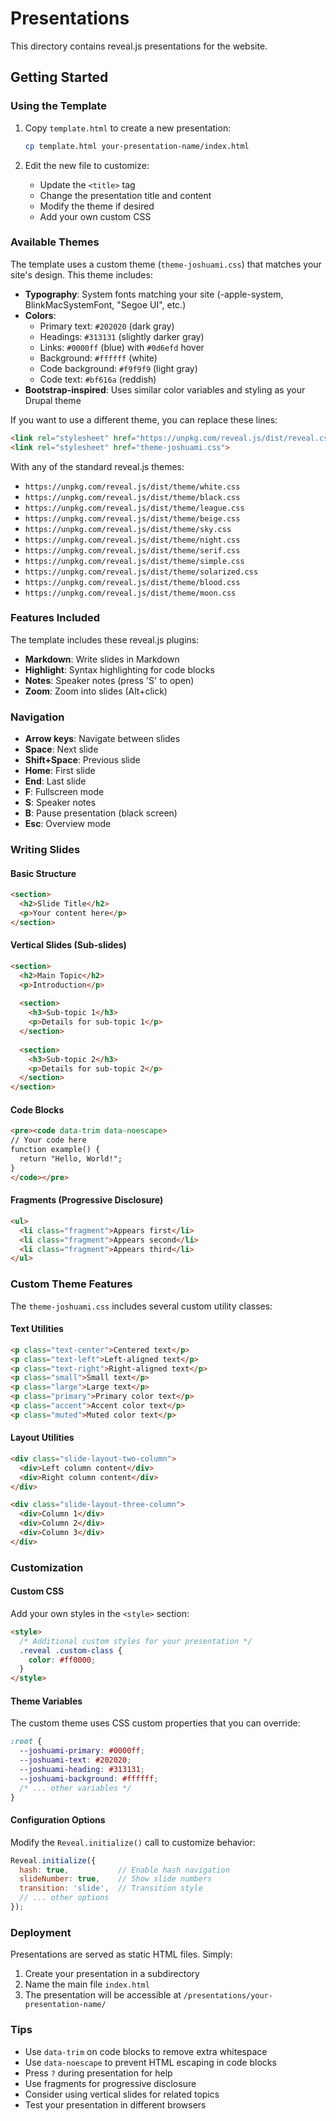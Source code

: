 # Presentations

This directory contains reveal.js presentations for the website.

## Getting Started

### Using the Template

1. Copy `template.html` to create a new presentation:
   ```bash
   cp template.html your-presentation-name/index.html
   ```

2. Edit the new file to customize:
   - Update the `<title>` tag
   - Change the presentation title and content
   - Modify the theme if desired
   - Add your own custom CSS

### Available Themes

The template uses a custom theme (`theme-joshuami.css`) that matches your site's design. This theme includes:

- **Typography**: System fonts matching your site (-apple-system, BlinkMacSystemFont, "Segoe UI", etc.)
- **Colors**: 
  - Primary text: `#202020` (dark gray)
  - Headings: `#313131` (slightly darker gray)
  - Links: `#0000ff` (blue) with `#0d6efd` hover
  - Background: `#ffffff` (white)
  - Code background: `#f9f9f9` (light gray)
  - Code text: `#bf616a` (reddish)
- **Bootstrap-inspired**: Uses similar color variables and styling as your Drupal theme

If you want to use a different theme, you can replace these lines:

```html
<link rel="stylesheet" href="https://unpkg.com/reveal.js/dist/reveal.css">
<link rel="stylesheet" href="theme-joshuami.css">
```

With any of the standard reveal.js themes:
- `https://unpkg.com/reveal.js/dist/theme/white.css`
- `https://unpkg.com/reveal.js/dist/theme/black.css`
- `https://unpkg.com/reveal.js/dist/theme/league.css`
- `https://unpkg.com/reveal.js/dist/theme/beige.css`
- `https://unpkg.com/reveal.js/dist/theme/sky.css`
- `https://unpkg.com/reveal.js/dist/theme/night.css`
- `https://unpkg.com/reveal.js/dist/theme/serif.css`
- `https://unpkg.com/reveal.js/dist/theme/simple.css`
- `https://unpkg.com/reveal.js/dist/theme/solarized.css`
- `https://unpkg.com/reveal.js/dist/theme/blood.css`
- `https://unpkg.com/reveal.js/dist/theme/moon.css`

### Features Included

The template includes these reveal.js plugins:
- **Markdown**: Write slides in Markdown
- **Highlight**: Syntax highlighting for code blocks
- **Notes**: Speaker notes (press 'S' to open)
- **Zoom**: Zoom into slides (Alt+click)

### Navigation

- **Arrow keys**: Navigate between slides
- **Space**: Next slide
- **Shift+Space**: Previous slide
- **Home**: First slide
- **End**: Last slide
- **F**: Fullscreen mode
- **S**: Speaker notes
- **B**: Pause presentation (black screen)
- **Esc**: Overview mode

### Writing Slides

#### Basic Structure
```html
<section>
  <h2>Slide Title</h2>
  <p>Your content here</p>
</section>
```

#### Vertical Slides (Sub-slides)
```html
<section>
  <h2>Main Topic</h2>
  <p>Introduction</p>
  
  <section>
    <h3>Sub-topic 1</h3>
    <p>Details for sub-topic 1</p>
  </section>
  
  <section>
    <h3>Sub-topic 2</h3>
    <p>Details for sub-topic 2</p>
  </section>
</section>
```

#### Code Blocks
```html
<pre><code data-trim data-noescape>
// Your code here
function example() {
  return "Hello, World!";
}
</code></pre>
```

#### Fragments (Progressive Disclosure)
```html
<ul>
  <li class="fragment">Appears first</li>
  <li class="fragment">Appears second</li>
  <li class="fragment">Appears third</li>
</ul>
```

### Custom Theme Features

The `theme-joshuami.css` includes several custom utility classes:

#### Text Utilities
```html
<p class="text-center">Centered text</p>
<p class="text-left">Left-aligned text</p>
<p class="text-right">Right-aligned text</p>
<p class="small">Small text</p>
<p class="large">Large text</p>
<p class="primary">Primary color text</p>
<p class="accent">Accent color text</p>
<p class="muted">Muted color text</p>
```

#### Layout Utilities
```html
<div class="slide-layout-two-column">
  <div>Left column content</div>
  <div>Right column content</div>
</div>

<div class="slide-layout-three-column">
  <div>Column 1</div>
  <div>Column 2</div>
  <div>Column 3</div>
</div>
```

### Customization

#### Custom CSS
Add your own styles in the `<style>` section:

```html
<style>
  /* Additional custom styles for your presentation */
  .reveal .custom-class {
    color: #ff0000;
  }
</style>
```

#### Theme Variables
The custom theme uses CSS custom properties that you can override:

```css
:root {
  --joshuami-primary: #0000ff;
  --joshuami-text: #202020;
  --joshuami-heading: #313131;
  --joshuami-background: #ffffff;
  /* ... other variables */
}
```

#### Configuration Options
Modify the `Reveal.initialize()` call to customize behavior:

```javascript
Reveal.initialize({
  hash: true,           // Enable hash navigation
  slideNumber: true,    // Show slide numbers
  transition: 'slide',  // Transition style
  // ... other options
});
```

### Deployment

Presentations are served as static HTML files. Simply:
1. Create your presentation in a subdirectory
2. Name the main file `index.html`
3. The presentation will be accessible at `/presentations/your-presentation-name/`

### Tips

- Use `data-trim` on code blocks to remove extra whitespace
- Use `data-noescape` to prevent HTML escaping in code blocks
- Press `?` during presentation for help
- Use fragments for progressive disclosure
- Consider using vertical slides for related topics
- Test your presentation in different browsers
